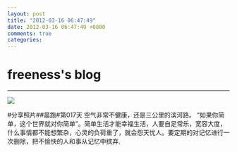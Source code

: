 ```yaml
---
layout: post
title: "2012-03-16 06:47:49"
date: 2012-03-16 06:47:49 +0800
comments: true
categories: 
---
```


# freeness's blog

----------

![](http://okqmqrbgo.bkt.clouddn.com/201203160647491.jpg)

>
\#分享照片\#\#晨跑\#第017天 空气非常不健康，还是三公里的滨河路。
“如果你简单，这个世界就对你简单”。简单生活才能幸福生活，人要自足常乐，宽容大度，什么事情都不能想繁杂，心灵的负荷重了，就会怨天忧人。要定期的对记忆进行一次删除，把不愉快的人和事从记忆中摈弃.